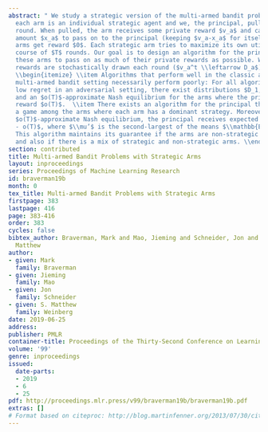 ```yaml
---
abstract: " We study a strategic version of the multi-armed bandit problem, where
  each arm is an individual strategic agent and we, the principal, pull one arm each
  round. When pulled, the arm receives some private reward $v_a$ and can choose an
  amount $x_a$ to pass on to the principal (keeping $v_a-x_a$ for itself). All non-pulled
  arms get reward $0$. Each strategic arm tries to maximize its own utility over the
  course of $T$ rounds. Our goal is to design an algorithm for the principal incentivizing
  these arms to pass on as much of their private rewards as possible. When private
  rewards are stochastically drawn each round ($v_a^t \\leftarrow D_a$), we show that:
  \\begin{itemize} \\item Algorithms that perform well in the classic adversarial
  multi-armed bandit setting necessarily perform poorly: For all algorithms that guarantee
  low regret in an adversarial setting, there exist distributions $D_1,\\ldots,D_k$
  and an $o(T)$-approximate Nash equilibrium for the arms where the principal receives
  reward $o(T)$.  \\item There exists an algorithm for the principal that induces
  a game among the arms where each arm has a dominant strategy. Moreover, for every
  $o(T)$-approximate Nash equilibrium, the principal receives expected reward $\\mu’T
  - o(T)$, where $\\mu’$ is the second-largest of the means $\\mathbb{E}[D_{a}]$.
  This algorithm maintains its guarantee if the arms are non-strategic ($x_a = v_a$),
  and also if there is a mix of strategic and non-strategic arms. \\end{itemize}"
section: contributed
title: Multi-armed Bandit Problems with Strategic Arms
layout: inproceedings
series: Proceedings of Machine Learning Research
id: braverman19b
month: 0
tex_title: Multi-armed Bandit Problems with Strategic Arms
firstpage: 383
lastpage: 416
page: 383-416
order: 383
cycles: false
bibtex_author: Braverman, Mark and Mao, Jieming and Schneider, Jon and Weinberg, S.
  Matthew
author:
- given: Mark
  family: Braverman
- given: Jieming
  family: Mao
- given: Jon
  family: Schneider
- given: S. Matthew
  family: Weinberg
date: 2019-06-25
address: 
publisher: PMLR
container-title: Proceedings of the Thirty-Second Conference on Learning Theory
volume: '99'
genre: inproceedings
issued:
  date-parts:
  - 2019
  - 6
  - 25
pdf: http://proceedings.mlr.press/v99/braverman19b/braverman19b.pdf
extras: []
# Format based on citeproc: http://blog.martinfenner.org/2013/07/30/citeproc-yaml-for-bibliographies/
---
```


